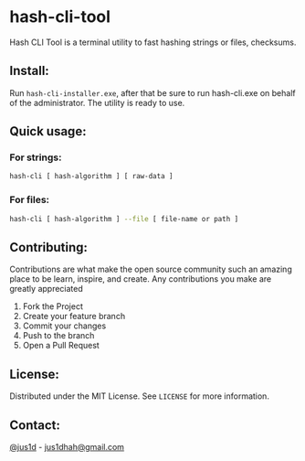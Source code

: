 # hash-cli-tool

Hash CLI Tool is a terminal utility to fast hashing strings or files, checksums. 

## Install:
Run `hash-cli-installer.exe`, after that be sure to run hash-cli.exe on behalf of the administrator.
The utility is ready to use.

## Quick usage:
### For strings:
```bash
hash-cli [ hash-algorithm ] [ raw-data ]
```
### For files:
```bash
hash-cli [ hash-algorithm ] --file [ file-name or path ]
```

## Contributing:
Contributions are what make the open source community such an amazing place to be learn, inspire, and create. Any contributions you make are greatly appreciated
1. Fork the Project
2. Create your feature branch
3. Commit your changes
4. Push to the branch
5. Open a Pull Request

## License:
Distributed under the MIT License. See `LICENSE` for more information.

## Contact:
[@jus1d](https://twitter.com/thejus1d) - jus1dhah@gmail.com